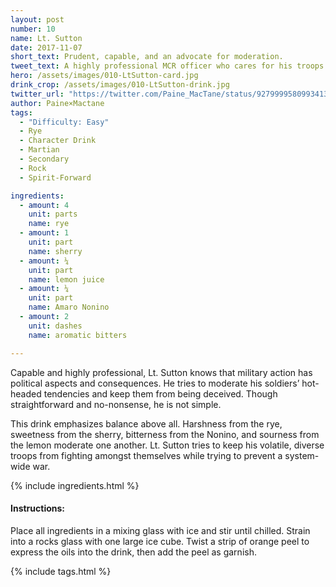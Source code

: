 ```yaml
---
layout: post
number: 10
name: Lt. Sutton
date: 2017-11-07
short_text: Prudent, capable, and an advocate for moderation. 
tweet_text: A highly professional MCR officer who cares for his troops.
hero: /assets/images/010-LtSutton-card.jpg
drink_crop: /assets/images/010-LtSutton-drink.jpg
twitter_url: "https://twitter.com/Paine_MacTane/status/927999958099341315"
author: Paine×Mactane
tags: 
  - "Difficulty: Easy"
  - Rye
  - Character Drink
  - Martian
  - Secondary
  - Rock
  - Spirit-Forward

ingredients:
  - amount: 4
    unit: parts
    name: rye
  - amount: 1
    unit: part
    name: sherry
  - amount: ¼
    unit: part
    name: lemon juice
  - amount: ¼
    unit: part
    name: Amaro Nonino
  - amount: 2
    unit: dashes
    name: aromatic bitters

---
```


Capable and highly professional, Lt. Sutton knows that military action has political aspects and consequences. He tries to moderate his soldiers’ hot-headed tendencies and keep them from being deceived. Though straightforward and no-nonsense, he is not simple.

This drink emphasizes balance above all. Harshness from the rye, sweetness from the sherry, bitterness from the Nonino, and sourness from the lemon moderate one another. Lt. Sutton tries to keep his volatile, diverse troops from fighting amongst themselves while trying to prevent a system-wide war. 

{% include ingredients.html %}

#### Instructions:

Place all ingredients in a mixing glass with ice and stir until chilled. Strain into a rocks glass with one large ice cube. Twist a strip of orange peel to express the oils into the drink, then add the peel as garnish.

{% include tags.html %}
